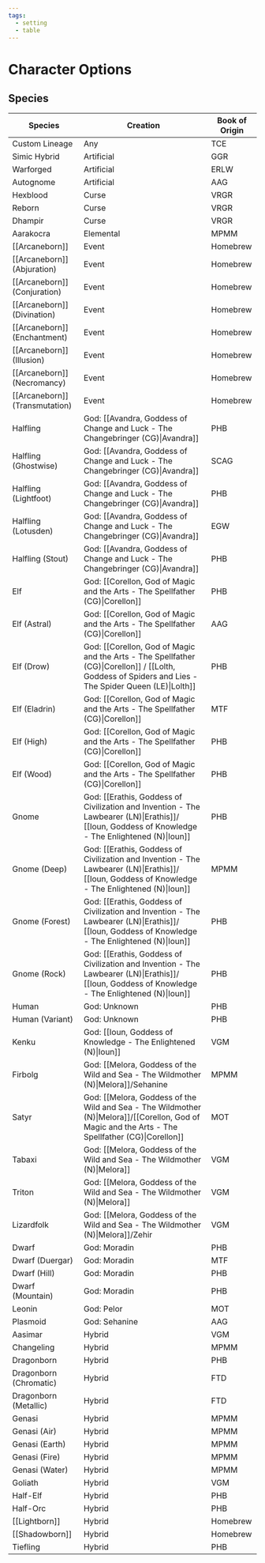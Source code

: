 ```yaml
---
tags:
  - setting
  - table
---
```

# Character Options
## Species

| Species                        | Creation                                                                                                                                              | Book of Origin |
| ------------------------------ | ----------------------------------------------------------------------------------------------------------------------------------------------------- | -------------- |
| Custom Lineage                 | Any                                                                                                                                                   | TCE            |
| Simic Hybrid                   | Artificial                                                                                                                                            | GGR            |
| Warforged                      | Artificial                                                                                                                                            | ERLW           |
| Autognome                      | Artificial                                                                                                                                            | AAG            |
| Hexblood                       | Curse                                                                                                                                                 | VRGR           |
| Reborn                         | Curse                                                                                                                                                 | VRGR           |
| Dhampir                        | Curse                                                                                                                                                 | VRGR           |
| Aarakocra                      | Elemental                                                                                                                                             | MPMM           |
| [[Arcaneborn]]                 | Event                                                                                                                                                 | Homebrew       |
| [[Arcaneborn]] (Abjuration)    | Event                                                                                                                                                 | Homebrew       |
| [[Arcaneborn]] (Conjuration)   | Event                                                                                                                                                 | Homebrew       |
| [[Arcaneborn]] (Divination)    | Event                                                                                                                                                 | Homebrew       |
| [[Arcaneborn]] (Enchantment)   | Event                                                                                                                                                 | Homebrew       |
| [[Arcaneborn]] (Illusion)      | Event                                                                                                                                                 | Homebrew       |
| [[Arcaneborn]] (Necromancy)    | Event                                                                                                                                                 | Homebrew       |
| [[Arcaneborn]] (Transmutation) | Event                                                                                                                                                 | Homebrew       |
| Halfling                       | God: [[Avandra, Goddess of Change and Luck - The Changebringer (CG)\|Avandra]]                                                                        | PHB            |
| Halfling (Ghostwise)           | God: [[Avandra, Goddess of Change and Luck - The Changebringer (CG)\|Avandra]]                                                                        | SCAG           |
| Halfling (Lightfoot)           | God: [[Avandra, Goddess of Change and Luck - The Changebringer (CG)\|Avandra]]                                                                        | PHB            |
| Halfling (Lotusden)            | God: [[Avandra, Goddess of Change and Luck - The Changebringer (CG)\|Avandra]]                                                                        | EGW            |
| Halfling (Stout)               | God: [[Avandra, Goddess of Change and Luck - The Changebringer (CG)\|Avandra]]                                                                        | PHB            |
| Elf                            | God: [[Corellon, God of Magic and the Arts - The Spellfather (CG)\|Corellon]]                                                                         | PHB            |
| Elf (Astral)                   | God: [[Corellon, God of Magic and the Arts - The Spellfather (CG)\|Corellon]]                                                                         | AAG            |
| Elf (Drow)                     | God: [[Corellon, God of Magic and the Arts - The Spellfather (CG)\|Corellon]] / [[Lolth, Goddess of Spiders and Lies - The Spider Queen (LE)\|Lolth]] | PHB            |
| Elf (Eladrin)                  | God: [[Corellon, God of Magic and the Arts - The Spellfather (CG)\|Corellon]]                                                                         | MTF            |
| Elf (High)                     | God: [[Corellon, God of Magic and the Arts - The Spellfather (CG)\|Corellon]]                                                                         | PHB            |
| Elf (Wood)                     | God: [[Corellon, God of Magic and the Arts - The Spellfather (CG)\|Corellon]]                                                                         | PHB            |
| Gnome                          | God: [[Erathis, Goddess of Civilization and Invention - The Lawbearer (LN)\|Erathis]]/ [[Ioun, Goddess of Knowledge - The Enlightened (N)\|Ioun]]     | PHB            |
| Gnome (Deep)                   | God: [[Erathis, Goddess of Civilization and Invention - The Lawbearer (LN)\|Erathis]]/ [[Ioun, Goddess of Knowledge - The Enlightened (N)\|Ioun]]     | MPMM           |
| Gnome (Forest)                 | God: [[Erathis, Goddess of Civilization and Invention - The Lawbearer (LN)\|Erathis]]/ [[Ioun, Goddess of Knowledge - The Enlightened (N)\|Ioun]]     | PHB            |
| Gnome (Rock)                   | God: [[Erathis, Goddess of Civilization and Invention - The Lawbearer (LN)\|Erathis]]/ [[Ioun, Goddess of Knowledge - The Enlightened (N)\|Ioun]]     | PHB            |
| Human                          | God: Unknown                                                                                                                                          | PHB            |
| Human (Variant)                | God: Unknown                                                                                                                                          | PHB            |
| Kenku                          | God: [[Ioun, Goddess of Knowledge - The Enlightened (N)\|Ioun]]                                                                                       | VGM            |
| Firbolg                        | God: [[Melora, Goddess of the Wild and Sea - The Wildmother (N)\|Melora]]/Sehanine                                                                    | MPMM           |
| Satyr                          | God: [[Melora, Goddess of the Wild and Sea - The Wildmother (N)\|Melora]]/[[Corellon, God of Magic and the Arts - The Spellfather (CG)\|Corellon]]    | MOT            |
| Tabaxi                         | God: [[Melora, Goddess of the Wild and Sea - The Wildmother (N)\|Melora]]                                                                             | VGM            |
| Triton                         | God: [[Melora, Goddess of the Wild and Sea - The Wildmother (N)\|Melora]]                                                                             | VGM            |
| Lizardfolk                     | God: [[Melora, Goddess of the Wild and Sea - The Wildmother (N)\|Melora]]/Zehir                                                                       | VGM            |
| Dwarf                          | God: Moradin                                                                                                                                          | PHB            |
| Dwarf (Duergar)                | God: Moradin                                                                                                                                          | MTF            |
| Dwarf (Hill)                   | God: Moradin                                                                                                                                          | PHB            |
| Dwarf (Mountain)               | God: Moradin                                                                                                                                          | PHB            |
| Leonin                         | God: Pelor                                                                                                                                            | MOT            |
| Plasmoid                       | God: Sehanine                                                                                                                                         | AAG            |
| Aasimar                        | Hybrid                                                                                                                                                | VGM            |
| Changeling                     | Hybrid                                                                                                                                                | MPMM           |
| Dragonborn                     | Hybrid                                                                                                                                                | PHB            |
| Dragonborn (Chromatic)         | Hybrid                                                                                                                                                | FTD            |
| Dragonborn (Metallic)          | Hybrid                                                                                                                                                | FTD            |
| Genasi                         | Hybrid                                                                                                                                                | MPMM           |
| Genasi (Air)                   | Hybrid                                                                                                                                                | MPMM           |
| Genasi (Earth)                 | Hybrid                                                                                                                                                | MPMM           |
| Genasi (Fire)                  | Hybrid                                                                                                                                                | MPMM           |
| Genasi (Water)                 | Hybrid                                                                                                                                                | MPMM           |
| Goliath                        | Hybrid                                                                                                                                                | VGM            |
| Half-Elf                       | Hybrid                                                                                                                                                | PHB            |
| Half-Orc                       | Hybrid                                                                                                                                                | PHB            |
| [[Lightborn]]                  | Hybrid                                                                                                                                                | Homebrew       |
| [[Shadowborn]]                 | Hybrid                                                                                                                                                | Homebrew       |
| Tiefling                       | Hybrid                                                                                                                                                | PHB            |

